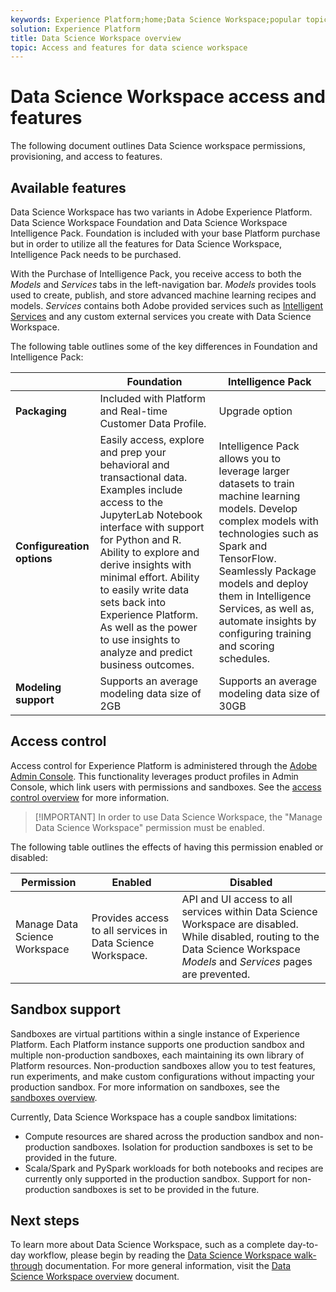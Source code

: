 ```yaml
---
keywords: Experience Platform;home;Data Science Workspace;popular topics;access control;sandbox;foundation;intelligence pack
solution: Experience Platform
title: Data Science Workspace overview
topic: Access and features for data science workspace
---
```


# Data Science Workspace access and features

The following document outlines Data Science workspace permissions, provisioning, and access to features. 

## Available features

Data Science Workspace has two variants in Adobe Experience Platform. Data Science Workspace Foundation and Data Science Workspace Intelligence Pack. Foundation is included with your base Platform purchase but in order to utilize all the features for Data Science Workspace, Intelligence Pack needs to be purchased. 

With the Purchase of Intelligence Pack, you receive access to both the *Models* and *Services* tabs in the left-navigation bar. *Models* provides tools used to create, publish, and store advanced machine learning recipes and models. *Services* contains both Adobe provided services such as [Intelligent Services](../intelligent-services/home.md) and any custom external services you create with Data Science Workspace.

The following table outlines some of the key differences in Foundation and Intelligence Pack:

| | Foundation | Intelligence Pack |
| --- | --- | --- |
| **Packaging** | Included with Platform and Real-time Customer Data Profile. | Upgrade option |
| **Configureation options** | Easily access, explore and prep your behavioral and transactional data. Examples include access to the JupyterLab Notebook interface with support for Python and R. Ability to explore and derive insights with minimal effort. Ability to easily write data sets back into Experience Platform. As well as the power to use insights to analyze and predict business outcomes. | Intelligence Pack allows you to leverage larger datasets to train machine learning models. Develop complex models with technologies such as Spark and TensorFlow. Seamlessly Package models and deploy them in Intelligence Services, as well as, automate insights by configuring training and scoring schedules. |
| **Modeling support** | Supports an average modeling data size of 2GB | Supports an average modeling data size of 30GB |

## Access control

Access control for Experience Platform is administered through the [Adobe Admin Console](https://adminconsole.adobe.com). This functionality leverages product profiles in Admin Console, which link users with permissions and sandboxes. See the [access control overview](../access-control/home.md) for more information.

>[!IMPORTANT] In order to use Data Science Workspace, the "Manage Data Science Workspace" permission must be enabled. 

The following table outlines the effects of having this permission enabled or disabled:

| Permission | Enabled | Disabled |
|---|---|---|
| Manage Data Science Workspace | Provides access to all services in Data Science Workspace. | API and UI access to all services within Data Science Workspace are disabled. While disabled, routing to the Data Science Workspace *Models* and *Services* pages are prevented. |

## Sandbox support

Sandboxes are virtual partitions within a single instance of Experience Platform. Each Platform instance supports one production sandbox and multiple non-production sandboxes, each maintaining its own library of Platform resources. Non-production sandboxes allow you to test features, run experiments, and make custom configurations without impacting your production sandbox. For more information on sandboxes, see the [sandboxes overview](../sandboxes/home.md).

Currently, Data Science Workspace has a couple sandbox limitations:

- Compute resources are shared across the production sandbox and non-production sandboxes. Isolation for production sandboxes is set to be provided in the future.
- Scala/Spark and PySpark workloads for both notebooks and recipes are currently only supported in the production sandbox. Support for non-production sandboxes is set to be provided in the future.

## Next steps

To learn more about Data Science Workspace, such as a complete day-to-day workflow, please begin by reading the [Data Science Workspace walk-through](./walkthrough.md) documentation. For more general information, visit the [Data Science Workspace overview](./home.md) document.